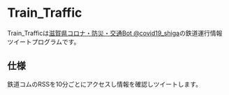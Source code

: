 # Train_Traffic
Train_Trafficは[滋賀県コロナ・防災・交通Bot @covid19_shiga](https://twitter.com/covid19_shiga)の鉄道運行情報ツイートプログラムです。

## 仕様
鉄道コムのRSSを10分ごとにアクセスし情報を確認しツイートします。